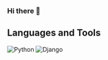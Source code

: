 ### Hi there 👋

<!--
**twentyonetima/twentyonetima** is a ✨ _special_ ✨ repository because its `README.md` (this file) appears on your GitHub profile.

Here are some ideas to get you started:

- 🔭 I’m currently working on ...
- 🌱 I’m currently learning ...
- 👯 I’m looking to collaborate on ...
- 🤔 I’m looking for help with ...
- 💬 Ask me about ...
- 📫 How to reach me: ...
- 😄 Pronouns: ...
- ⚡ Fun fact: ...
-->
## Languages and Tools

![Python](https://img.shields.io/badge/-Python-090909?style=for-the-badge&logo=Python&logoColor=ff9129)
![Django](https://img.shields.io/badge/-Django-090909?style=for-the-badge&logo=Django&logoColor=ff9129)
